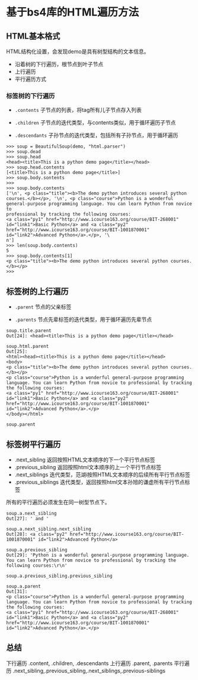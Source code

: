 # 基于bs4库的HTML遍历方法

## HTML基本格式

HTML结构化设置，会发现demo是具有树型结构的文本信息。

- 沿着树的下行遍历，根节点到叶子节点
- 上行遍历
- 平行遍历方式

### 标签树的下行遍历

- ```.contents``` 
子节点的列表，将tag所有儿子节点存入列表

- ```.children```
子节点的迭代类型，与contents类似，用于循环遍历子节点

- ```.descendants```
子孙节点的迭代类型，包括所有子孙节点，用于循环遍历

```
>>> soup = BeautifulSoup(demo, "html.parser")
>>> soup.dead
>>> soup.head
<head><title>This is a python demo page</title></head>
>>> soup.head.contents
[<title>This is a python demo page</title>]
>>> soup.body.sontents
>>>
>>> soup.body.contents
['\n', <p class="title"><b>The demo python introduces several python courses.</b></p>, '\n', <p class="course">Python is a wonderful general-purpose programming language. You can learn Python from novice to
professional by tracking the following courses:
<a class="py1" href="http://www.icourse163.org/course/BIT-268001" id="link1">Basic Python</a> and <a class="py2" href="http://www.icourse163.org/course/BIT-1001870001" id="link2">Advanced Python</a>.</p>, '\
n']
>>> len(soup.body.contents)
5
>>> soup.body.contents[1]
<p class="title"><b>The demo python introduces several python courses.</b></p>
>>>

```

## 标签树的上行遍历

- ```.parent```
节点的父亲标签

- ```.parents```
节点先辈标签的迭代类型，用于循环遍历先辈节点

```
soup.title.parent
Out[24]: <head><title>This is a python demo page</title></head>

soup.html.parent
Out[25]: 
<html><head><title>This is a python demo page</title></head>
<body>
<p class="title"><b>The demo python introduces several python courses.</b></p>
<p class="course">Python is a wonderful general-purpose programming language. You can learn Python from novice to professional by tracking the following courses:
<a class="py1" href="http://www.icourse163.org/course/BIT-268001" id="link1">Basic Python</a> and <a class="py2" href="http://www.icourse163.org/course/BIT-1001870001" id="link2">Advanced Python</a>.</p>
</body></html>

soup.parent
```

## 标签树平行遍历

- .next_sibling 返回按照HTML文本顺序的下一个平行节点标签
- .previous_sibling 返回按照html文本顺序的上一个平行节点标签
- .next_siblings 迭代类型，范湖i按照HTML文本顺序的后续所有平行节点标签
- .previous_siblings 迭代类型，返回按照html文本孙旭的谦虚所有平行节点标签

所有的平行遍历必须发生在同一树型节点下。

```
soup.a.next_sibling
Out[27]: ' and '

soup.a.next_sibling.next_sibling
Out[28]: <a class="py2" href="http://www.icourse163.org/course/BIT-1001870001" id="link2">Advanced Python</a>

soup.a.previous_sibling
Out[29]: 'Python is a wonderful general-purpose programming language. You can learn Python from novice to professional by tracking the following courses:\r\n'

soup.a.previous_sibling.previous_sibling

soup.a.parent
Out[31]: 
<p class="course">Python is a wonderful general-purpose programming language. You can learn Python from novice to professional by tracking the following courses:
<a class="py1" href="http://www.icourse163.org/course/BIT-268001" id="link1">Basic Python</a> and <a class="py2" href="http://www.icourse163.org/course/BIT-1001870001" id="link2">Advanced Python</a>.</p>
```

## 总结

下行遍历 .content, .children, .descendants
上行遍历 .parent, .parents
平行遍历 .next_sibling,.previous_sibling,.next_siblings,.previous-siblings


